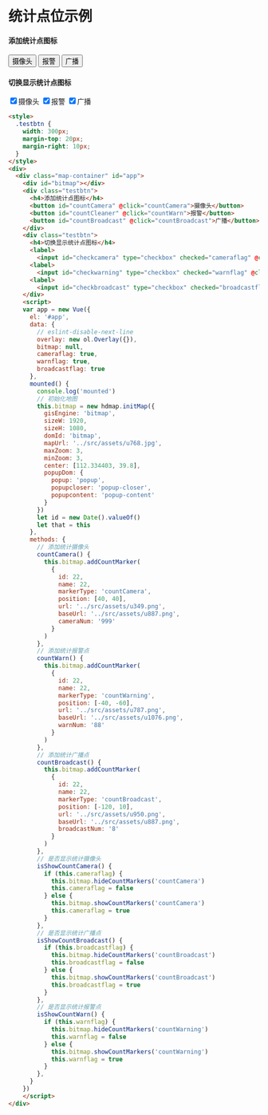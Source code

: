 # 统计点位示例

<head>
	<link href="../src/ol_v3.20.0/ol.css" rel="stylesheet" type="text/css" />
  	<link href="../src/hdmap/hdmap.css" rel="stylesheet" type="text/css" />
	<script type="text/javascript" src="../src/ol_v3.20.0/ol-debug.js" charset="utf-8"></script>
  <script type="text/javascript" src="../src/hdmap/hdmap.js" charset="utf-8"></script>
  <link rel="stylesheet" href="https://unpkg.com/element-ui/lib/theme-chalk/index.css" type="text/css">
  <script type="text/javascript" src="https://unpkg.com/vue/dist/vue.js"></script>
  <script type="text/javascript" src="https://unpkg.com/element-ui/lib/index.js"></script>
  <script type="text/javascript" src="../src/jquery/jquery-3.2.1.js" charset="utf-8"></script>
</head>

<style>
  .testbtn {
    width: 300px;
    margin-top: 20px;
    margin-right: 10px;
  }
</style>
<div>
  <div class="map-container" id="app">
    <div id="bitmap"></div>
    <div class="testbtn">
      <h4>添加统计点图标</h4>
      <button id="countCamera" @click="countCamera">摄像头</button>
      <button id="countCleaner" @click="countWarn">报警</button>
      <button id="countBroadcast" @click="countBroadcast">广播</button>
    </div>
    <div class="testbtn">
      <h4>切换显示统计点图标</h4>
      <label>
        <input id="checkcamera" type="checkbox" checked="cameraflag" @click="isShowCountCamera">摄像头</label>
      <label>
        <input id="checkwarning" type="checkbox" checked="warnflag" @click="isShowCountWarn">报警</label>
      <label>
        <input id="checkbroadcast" type="checkbox" checked="broadcastflag" @click="isShowCountBroadcast">广播</label>
    </div>
  </div>
    <script>
    var app = new Vue({
      el: '#app',
      data: {
        // eslint-disable-next-line
        overlay: new ol.Overlay({}),
        bitmap: null,
        cameraflag: true,
        warnflag: true,
        broadcastflag: true
      },
      mounted() {
        console.log('mounted')
        // 初始化地图
        this.bitmap = new hdmap.initMap({
          gisEngine: 'bitmap',
          sizeW: 1920,
          sizeH: 1080,
          domId: 'bitmap',
          mapUrl: '../src/assets/u768.jpg',
          maxZoom: 3,
          minZoom: 3,
          center: [112.334403, 39.8],
          popupDom: {
            popup: 'popup',
            popupcloser: 'popup-closer',
            popupcontent: 'popup-content'
          }
        })
        let id = new Date().valueOf()
        let that = this
      },
      methods: {
        countCamera() {
          this.bitmap.addCountMarker(
            {
              id: 22,
              name: 22,
              markerType: 'countCamera',
              position: [40, 40],
              url: '../src/assets/u349.png',
              baseUrl: '../src/assets/u887.png',
              cameraNum: '999'
            }
          )
        },
        // 添加统计报警点
        countWarn() {
          this.bitmap.addCountMarker(
            {
              id: 22,
              name: 22,
              markerType: 'countWarning',
              position: [-40, -60],
              url: '../src/assets/u787.png',
              baseUrl: '../src/assets/u1076.png',
              warnNum: '88'
            }
          )
        },
        // 添加统计广播点
        countBroadcast() {
          this.bitmap.addCountMarker(
            {
              id: 22,
              name: 22,
              markerType: 'countBroadcast',
              position: [-120, 10],
              url: '../src/assets/u950.png',
              baseUrl: '../src/assets/u887.png',
              broadcastNum: '8'
            }
          )
        },
        isShowCountCamera() {
          if (this.cameraflag) {
            this.bitmap.hideCountMarkers('countCamera')
            this.cameraflag = false
          } else {
            this.bitmap.showCountMarkers('countCamera')
            this.cameraflag = true
          }
        },
        isShowCountBroadcast() {
          if (this.broadcastflag) {
            this.bitmap.hideCountMarkers('countBroadcast')
            this.broadcastflag = false
          } else {
            this.bitmap.showCountMarkers('countBroadcast')
            this.broadcastflag = true
          }
        },
        isShowCountWarn() {
          if (this.warnflag) {
            this.bitmap.hideCountMarkers('countWarning')
            this.warnflag = false
          } else {
            this.bitmap.showCountMarkers('countWarning')
            this.warnflag = true
          }
        }
      }
    })
    </script>
</div>

```html
<style>
  .testbtn {
    width: 300px;
    margin-top: 20px;
    margin-right: 10px;
  }
</style>
<div>
  <div class="map-container" id="app">
    <div id="bitmap"></div>
    <div class="testbtn">
      <h4>添加统计点图标</h4>
      <button id="countCamera" @click="countCamera">摄像头</button>
      <button id="countCleaner" @click="countWarn">报警</button>
      <button id="countBroadcast" @click="countBroadcast">广播</button>
    </div>
    <div class="testbtn">
      <h4>切换显示统计点图标</h4>
      <label>
        <input id="checkcamera" type="checkbox" checked="cameraflag" @click="isShowCountCamera">摄像头</label>
      <label>
        <input id="checkwarning" type="checkbox" checked="warnflag" @click="isShowCountWarn">报警</label>
      <label>
        <input id="checkbroadcast" type="checkbox" checked="broadcastflag" @click="isShowCountBroadcast">广播</label>
    </div>
    <script>
    var app = new Vue({
      el: '#app',
      data: {
        // eslint-disable-next-line
        overlay: new ol.Overlay({}),
        bitmap: null,
        cameraflag: true,
        warnflag: true,
        broadcastflag: true
      },
      mounted() {
        console.log('mounted')
        // 初始化地图
        this.bitmap = new hdmap.initMap({
          gisEngine: 'bitmap',
          sizeW: 1920,
          sizeH: 1080,
          domId: 'bitmap',
          mapUrl: '../src/assets/u768.jpg',
          maxZoom: 3,
          minZoom: 3,
          center: [112.334403, 39.8],
          popupDom: {
            popup: 'popup',
            popupcloser: 'popup-closer',
            popupcontent: 'popup-content'
          }
        })
        let id = new Date().valueOf()
        let that = this
      },
      methods: {
        // 添加统计摄像头
        countCamera() {
          this.bitmap.addCountMarker(
            {
              id: 22,
              name: 22,
              markerType: 'countCamera',
              position: [40, 40],
              url: '../src/assets/u349.png',
              baseUrl: '../src/assets/u887.png',
              cameraNum: '999'
            }
          )
        },
        // 添加统计报警点
        countWarn() {
          this.bitmap.addCountMarker(
            {
              id: 22,
              name: 22,
              markerType: 'countWarning',
              position: [-40, -60],
              url: '../src/assets/u787.png',
              baseUrl: '../src/assets/u1076.png',
              warnNum: '88'
            }
          )
        },
        // 添加统计广播点
        countBroadcast() {
          this.bitmap.addCountMarker(
            {
              id: 22,
              name: 22,
              markerType: 'countBroadcast',
              position: [-120, 10],
              url: '../src/assets/u950.png',
              baseUrl: '../src/assets/u887.png',
              broadcastNum: '8'
            }
          )
        },
        // 是否显示统计摄像头
        isShowCountCamera() {
          if (this.cameraflag) {
            this.bitmap.hideCountMarkers('countCamera')
            this.cameraflag = false
          } else {
            this.bitmap.showCountMarkers('countCamera')
            this.cameraflag = true
          }
        },
        // 是否显示统计广播点
        isShowCountBroadcast() {
          if (this.broadcastflag) {
            this.bitmap.hideCountMarkers('countBroadcast')
            this.broadcastflag = false
          } else {
            this.bitmap.showCountMarkers('countBroadcast')
            this.broadcastflag = true
          }
        },
        // 是否显示统计报警点
        isShowCountWarn() {
          if (this.warnflag) {
            this.bitmap.hideCountMarkers('countWarning')
            this.warnflag = false
          } else {
            this.bitmap.showCountMarkers('countWarning')
            this.warnflag = true
          }
        },
      }
    })
    </script>
</div>
```
